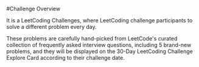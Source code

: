 #Challenge Overview

It is a LeetCoding Challenges, where LeetCoding challenge participants to solve a different problem every day. 

These problems are carefully hand-picked from LeetCode's curated collection of frequently asked interview questions, including 5 brand-new problems, and they will be displayed on the 30-Day LeetCoding Challenge Explore Card according to their challenge date.

